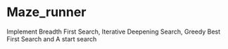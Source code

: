 # Maze_runner
Implement Breadth First Search, Iterative Deepening Search, Greedy Best First Search and A start search
